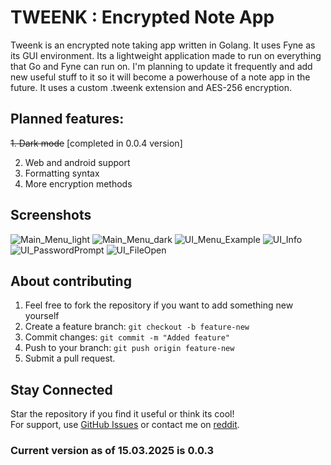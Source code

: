 # TWEENK : Encrypted Note App 
Tweenk is an encrypted note taking app written in Golang. It uses Fyne as its GUI environment. Its a lightweight application made to run on everything that Go and Fyne can run on.
I'm planning to update it frequently and add new useful stuff to it so it will become a powerhouse of a note app in the future.
It uses a custom .tweenk extension and AES-256 encryption.

## Planned features:
~~1. Dark mode~~ [completed in 0.0.4 version]

2. Web and android support
3. Formatting syntax
4. More encryption methods

## Screenshots
![Main_Menu_light](https://github.com/user-attachments/assets/a76e39cb-7bb1-472b-8a27-39ef5903bf47)
![Main_Menu_dark](https://github.com/user-attachments/assets/3b911934-cc27-4008-a318-b8b8cb560731)
![UI_Menu_Example](https://github.com/user-attachments/assets/9e080e49-e720-4378-924a-db8cc6742f11)
![UI_Info](https://github.com/user-attachments/assets/645d5607-64da-4570-8933-f5d92ba3febb)
![UI_PasswordPrompt](https://github.com/user-attachments/assets/cf5d4f8f-0a18-4305-8404-00ea2ce431a0)
![UI_FileOpen](https://github.com/user-attachments/assets/398ba929-9a30-44b3-a14a-e7831a28df51)

## **About contributing**

1. Feel free to fork the repository if you want to add something new yourself
2. Create a feature branch: `git checkout -b feature-new`
3. Commit changes: `git commit -m "Added feature"`
4. Push to your branch: `git push origin feature-new`
5. Submit a pull request.

## **Stay Connected**
Star the repository if you find it useful or think its cool!  
For support, use [GitHub Issues](https://github.com/maciej-piatek/TWEENK/issues) or contact me on [reddit](https://www.reddit.com/user/Shoddy_Trick7610/).


### Current version as of 15.03.2025 is 0.0.3
